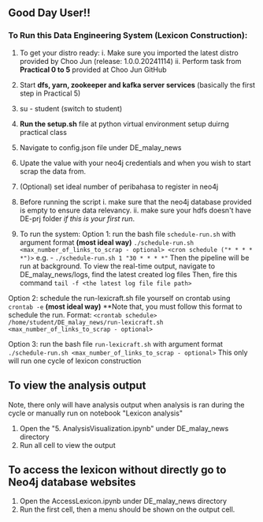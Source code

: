 ## Good Day User!!
### To Run this Data Engineering System (Lexicon Construction):
1. To get your distro ready:
  i. Make sure you imported the latest distro provided by Choo Jun (release: 1.0.0.20241114)
  ii. Perform task from **Practical 0 to 5** provided at Choo Jun GitHub
2. Start **dfs, yarn, zookeeper and kafka server services** (basically the first step in Practical 5)
3. su - student (switch to student)
4. **Run the setup.sh** file at python virtual environment setup duirng practical class
5. Navigate to config.json file under DE_malay_news
6. Upate the value with your neo4j credentials and when you wish to start scrap the data from.
7. (Optional) set ideal number of peribahasa to register in neo4j
8. Before running the script
    i. make sure that the neo4j database provided is empty to ensure data relevancy.
   ii. make sure your hdfs doesn't have DE-prj folder _if this is your first run_.
  
10. To run the system:
   Option 1: run the bash file `schedule-run.sh` with argument format **(most ideal way)**
   `./schedule-run.sh <max_number_of_links_to_scrap - optional> <cron schedule ("* * * * *")>`
   e.g. - `./schedule-run.sh 1 "30 * * * *"`
   Then the pipeline will be run at background.
   To view the real-time output, navigate to DE_malay_news/logs, find the latest created log files
   Then, fire this command `tail -f <the latest log file file path>`

   Option 2: schedule the run-lexicraft.sh file yourself on crontab using `crontab -e` **(most ideal way)**
   **Note that, you must follow this format to schedule the run.
   Format: `<crontab schedule> /home/student/DE_malay_news/run-lexicraft.sh <max_number_of_links_to_scrap - optional>`

   Option 3: run the bash file `run-lexicraft.sh` with argument format
   `./schedule-run.sh <max_number_of_links_to_scrap - optional>`
   This only will run one cycle of lexicon construction

## To view the analysis output
Note, there only will have analysis output when analysis is ran during the cycle or manually run on notebook "Lexicon analysis"
1. Open the "5. AnalysisVisualization.ipynb" under DE_malay_news directory
2. Run all cell to view the output

## To access the lexicon without directly go to Neo4j database websites
1. Open the AccessLexicon.ipynb under DE_malay_news directory
2. Run the first cell, then a menu should be shown on the output cell.
   
   
   
